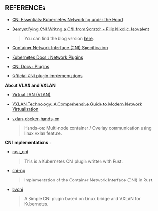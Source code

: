 ## REFERENCEs

- [CNI Essentials: Kubernetes Networking under the Hood](https://tetrate.io/blog/kubernetes-networking/)

- [Demystifying CNI Writing a CNI from Scratch - Filip Nikolic, Isovalent](https://www.youtube.com/watch?v=WmSNPtwOb0Y)
  > You can find the blog version [here](https://isovalent.com/blog/post/demystifying-cni/?utm_source=chatgpt.com).

- [Container Network Interface (CNI) Specification](https://github.com/containernetworking/cni/blob/main/SPEC.md)

- [Kubernetes Docs : Network Plugins](https://kubernetes.io/docs/concepts/extend-kubernetes/compute-storage-net/network-plugins/)

- [CNI Docs : Plugins](https://www.cni.dev/plugins/current/)

- [Official CNI plugin implementations](https://github.com/containernetworking/plugins)

**About VLAN and VXLAN** :

- [Virtual LAN (VLAN)](https://www.youtube.com/watch?v=ez24W5oTU3U)

- [VXLAN Technology: A Comprehensive Guide to Modern Network Virtualization](https://medium.com/@mattouchi6/vxlan-technology-a-comprehensive-guide-to-modern-network-virtualization-72a1077c63b2)

- [vxlan-docker-hands-on](https://github.com/faysalmehedi/vxlan-docker-hands-on)
  > Hands-on: Multi-node container / Overlay communication using linux vxlan feature.

**CNI implementations** :

- [rust_cni](https://github.com/masap/rust_cni/)
  > This is a Kubernetes CNI plugin written with Rust.

- [cni-ng](https://github.com/arthur-zhang/cni-ng)
  > Implementation of the Container Network Interface (CNI) in Rust.

- [bvcni](https://github.com/royroyee/bvcni)
  > A Simple CNI plugin based on Linux bridge and VXLAN for Kubernetes.
